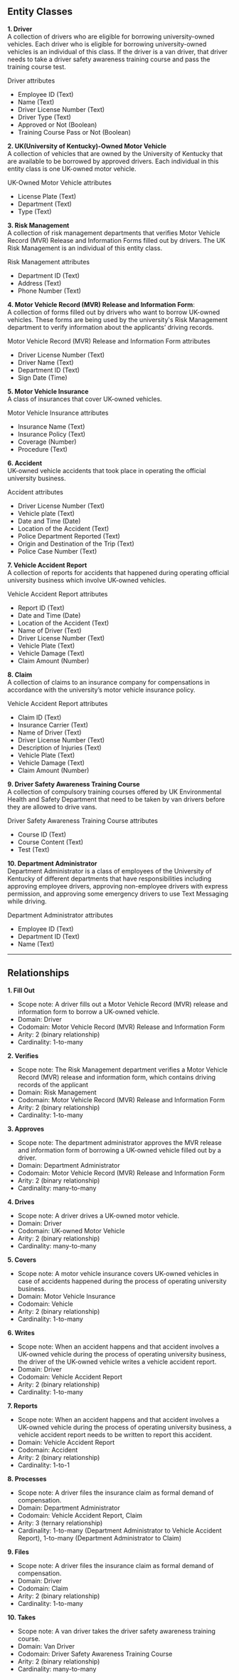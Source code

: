 ## Entity Classes

**1. Driver**  
A collection of drivers who are eligible for borrowing university-owned vehicles. Each driver who is eligible for borrowing university-owned vehicles is an individual of this class. If the driver is a van driver, that driver needs to take a driver safety awareness training course and pass the training course test.

Driver attributes
* Employee ID (Text)
* Name (Text)
* Driver License Number (Text)
* Driver Type (Text)
* Approved or Not (Boolean)
* Training Course Pass or Not (Boolean)

**2. UK(University of Kentucky)-Owned Motor Vehicle**  
A collection of vehicles that are owned by the University of Kentucky that are available to be borrowed by approved drivers. Each individual in this entity class is one UK-owned motor vehicle.

UK-Owned Motor Vehicle attributes
* License Plate (Text)
* Department (Text)
* Type (Text)

**3. Risk Management**  
A collection of risk management departments that verifies Motor Vehicle Record (MVR) Release and Information Forms filled out by drivers. The UK Risk Management is an individual of this entity class.

Risk Management attributes
* Department ID (Text)
* Address (Text)
* Phone Number (Text)

**4. Motor Vehicle Record (MVR) Release and Information Form**:  
A collection of forms filled out by drivers who want to borrow UK-owned vehicles. These forms are being used by the university's Risk Management department to verify information about the applicants’ driving records.

Motor Vehicle Record (MVR) Release and Information Form attributes
* Driver License Number (Text)
* Driver Name (Text)
* Department ID (Text) 
* Sign Date (Time)

**5. Motor Vehicle Insurance**  
A class of insurances that cover UK-owned vehicles.

Motor Vehicle Insurance attributes
* Insurance Name (Text)
* Insurance Policy (Text)
* Coverage (Number)
* Procedure (Text)

**6. Accident**  
UK-owned vehicle accidents that took place in operating the official university business.

Accident attributes
* Driver License Number (Text)
* Vehicle plate (Text)
* Date and Time (Date)
* Location of the Accident (Text)
* Police Department Reported (Text)
* Origin and Destination of the Trip (Text)
* Police Case Number (Text)

**7. Vehicle Accident Report**  
A collection of reports for accidents that happened during operating official university business which involve UK-owned vehicles.

Vehicle Accident Report attributes
* Report ID (Text)
* Date and Time (Date)
* Location of the Accident (Text)
* Name of Driver (Text)
* Driver License Number (Text)
* Vehicle Plate (Text)
* Vehicle Damage (Text)
* Claim Amount (Number)

**8. Claim**  
A collection of claims to an insurance company for compensations in accordance with the university’s motor vehicle insurance policy.

Vehicle Accident Report attributes
* Claim ID (Text)
* Insurance Carrier (Text)
* Name of Driver (Text)
* Driver License Number (Text)
* Description of Injuries (Text)
* Vehicle Plate (Text)
* Vehicle Damage (Text)
* Claim Amount (Number)

**9. Driver Safety Awareness Training Course**  
A collection of compulsory training courses offered by UK Environmental Health and Safety Department that need to be taken by van drivers before they are allowed to drive vans.

Driver Safety Awareness Training Course attributes
* Course ID (Text)
* Course Content (Text)
* Test (Text)

**10. Department Administrator**  
Department Administrator is a class of employees of the University of Kentucky of different departments that have responsibilities including approving employee drivers, approving non-employee drivers with express permission, and approving some emergency drivers to use Text Messaging while driving.

Department Administrator attributes
* Employee ID (Text)
* Department ID (Text)
* Name (Text)

***

## Relationships

**1. Fill Out**  
* Scope note: A driver fills out a Motor Vehicle Record (MVR) release and information form to borrow a UK-owned vehicle.
* Domain: Driver
* Codomain: Motor Vehicle Record (MVR) Release and Information Form
* Arity: 2 (binary relationship)
* Cardinality: 1-to-many

**2. Verifies**  
* Scope note: The Risk Management department verifies a Motor Vehicle Record (MVR) release and information form, which contains driving records of the applicant
* Domain: Risk Management
* Codomain: Motor Vehicle Record (MVR) Release and Information Form
* Arity: 2 (binary relationship) 
* Cardinality: 1-to-many

**3. Approves**  
* Scope note: The department administrator approves the MVR release and information form of borrowing a UK-owned vehicle filled out by a driver.
* Domain: Department Administrator
* Codomain: Motor Vehicle Record (MVR) Release and Information Form
* Arity: 2 (binary relationship) 
* Cardinality: many-to-many

**4. Drives**  
* Scope note: A driver drives a UK-owned motor vehicle.
* Domain: Driver
* Codomain: UK-owned Motor Vehicle
* Arity: 2 (binary relationship) 
* Cardinality: many-to-many

**5. Covers**  
* Scope note: A motor vehicle insurance covers UK-owned vehicles in case of accidents happened during the process of operating university business. 
* Domain: Motor Vehicle Insurance
* Codomain: Vehicle
* Arity: 2 (binary relationship) 
* Cardinality: 1-to-many

**6. Writes**  
* Scope note: When an accident happens and that accident involves a UK-owned vehicle during the process of operating university business, the driver of the UK-owned vehicle writes a vehicle accident report.
* Domain: Driver
* Codomain: Vehicle Accident Report
* Arity: 2 (binary relationship) 
* Cardinality: 1-to-many

**7. Reports**  
* Scope note: When an accident happens and that accident involves a UK-owned vehicle during the process of operating university business, a vehicle accident report needs to be written to report this accident.
* Domain: Vehicle Accident Report
* Codomain: Accident
* Arity: 2 (binary relationship) 
* Cardinality: 1-to-1

**8. Processes**  
* Scope note: A driver files the insurance claim as formal demand of compensation.
* Domain: Department Administrator
* Codomain: Vehicle Accident Report, Claim
* Arity: 3 (ternary relationship)
* Cardinality: 1-to-many (Department Administrator to Vehicle Accident Report),  1-to-many (Department Administrator to Claim)

**9. Files**  
* Scope note: A driver files the insurance claim as formal demand of compensation.
* Domain: Driver
* Codomain: Claim
* Arity: 2 (binary relationship)
* Cardinality: 1-to-many

**10. Takes**  
* Scope note: A van driver takes the driver safety awareness training course.
* Domain: Van Driver
* Codomain: Driver Safety Awareness Training Course
* Arity: 2 (binary relationship)
* Cardinality: many-to-many 
